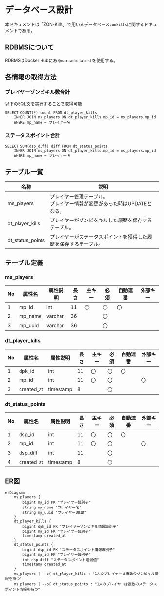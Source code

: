 # データベース設計
本ドキュメントは「ZON-Kills」で用いるデータベース`zonkills`に関するドキュメントである。

## RDBMSについて
RDBMSはDocker Hubにある`mariadb:latest`を使用する。

## 各情報の取得方法
### プレイヤーゾンビキル数合計
以下のSQL文を実行することで取得可能
```
SELECT COUNT(*) count FROM dt_player_kills 
    INNER JOIN ms_players ON dt_player_kills.mp_id = ms_players.mp_id
    WHERE mp_name = プレイヤー名
```

### ステータスポイント合計
```
SELECT SUM(dsp_diff) diff FROM dt_status_points 
    INNER JOIN ms_players ON dt_player_kills.mp_id = ms_players.mp_id
    WHERE mp_name = プレイヤー名
```

## テーブル一覧

| 名称             | 説明                                                                       | 
| ---------------- | -------------------------------------------------------------------------- | 
| ms_players       | プレイヤー管理テーブル。<br>プレイヤー情報が変更があった時はUPDATEとなる。 | 
| dt_player_kills  | プレイヤーがゾンビをキルした履歴を保存するテーブル。                       | 
| dt_status_points | プレイヤーがステータスポイントを獲得した履歴を保存するテーブル。           | 

## テーブル定義
### ms_players

| No  | 属性名  | 属性説明 | 長さ | 主キー | 必須 | 自動連番 | 外部キー | 
| --- | ------- | -------- | ---- | ------ | ---- | -------- | -------- | 
| 1   | mp_id   | int      | 11   | 〇     | 〇   | 〇       |          | 
| 2   | mp_name | varchar  | 36   |        | 〇   |          |          | 
| 3   | mp_uuid | varchar  | 36   |        | 〇   |          |          | 

### dt_player_kills

| No  | 属性名     | 属性説明  | 長さ | 主キー | 必須 | 自動連番 | 外部キー | 
| --- | ---------- | --------- | ---- | ------ | ---- | -------- | -------- | 
| 1   | dpk_id     | int       | 11   | 〇     | 〇   | 〇       |          | 
| 2   | mp_id      | int       | 11   | 〇     | 〇   |          | 〇       | 
| 3   | created_at | timestamp | 8    |        | 〇   |          |          | 


### dt_status_points

| No  | 属性名     | 属性説明  | 長さ | 主キー | 必須 | 自動連番 | 外部キー | 
| --- | ---------- | --------- | ---- | ------ | ---- | -------- | -------- | 
| 1   | dsp_id     | int       | 11   | 〇     | 〇   | 〇       |          | 
| 2   | mp_id      | int       | 11   | 〇     | 〇   |          | 〇       | 
| 3   | dsp_diff   | int       | 11   |        | 〇   |          |          | 
| 4   | created_at | timestamp | 8    |        | 〇   |          |          | 

## ER図
```mermaid
erDiagram
    ms_players {
        bigint mp_id PK "プレイヤー識別子"
        string mp_name "プレイヤー名"
        string mp_uuid "プレイヤーUUID"
    }
    dt_player_kills {
        bigint dpk_id PK "プレイヤーゾンビキル情報識別子"
        bigint mp_id FK "プレイヤー識別子"
        timestamp created_at
    }
    dt_status_points {
        bigint dsp_id PK "ステータスポイント情報識別子"
        bigint mp_id FK "プレイヤー識別子"
        int dsp_diff "ステータスポイント増減値"
        timestamp created_at
    }
    ms_players ||--o{ dt_player_kills : "1人のプレイヤーは複数のゾンビキル情報を持つ"
    ms_players ||--o{ dt_status_points : "1人のプレイヤーは複数のステータスポイント情報を持つ"
```